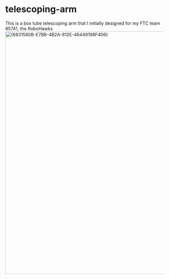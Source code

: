# telescoping-arm
This is a box tube telescoping arm that I initially designed for my FTC team #5741, the RoboHawks
<img width="824" height="771" alt="{6831580B-E7BB-4B2A-812E-46449198F406}" src="https://github.com/user-attachments/assets/77fa77b6-fc73-40d1-807b-322573dcc888" />
